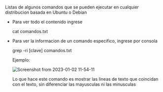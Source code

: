 Listas de algunos comandos que se pueden ejecutar en cualquier distribucion basada en Ubuntu o Debian

- Para ver todo el contenido ingrese

    cat comandos.txt
    
- Para ver la informacion de un comando especifico, ingrese por consola

    grep -ri [clave] comandos.txt
    
    Ejemplo:
    
    ![Screenshot from 2023-01-02 11-54-11](https://user-images.githubusercontent.com/48606307/210247822-01acfc1a-5528-469c-9caa-733cf0d2f999.png)
    
  Lo que hace este comando es mostrar las lineas de texto que coincidan con el texto, sin diferenciar las mayusculas ni las minusculas

    
   

    
    
